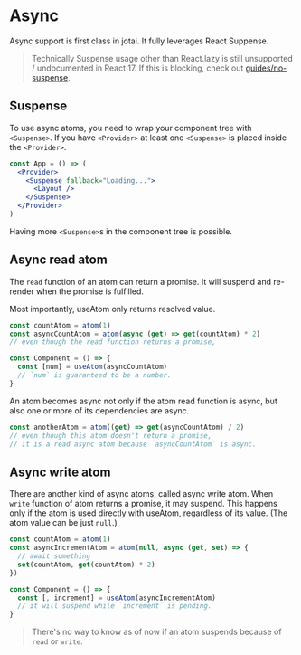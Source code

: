 # Async

Async support is first class in jotai. It fully leverages React Suppense.

> Technically Suspense usage other than React.lazy is still unsupported / undocumented in React 17. If this is blocking, check out [guides/no-suspense](../guides/no-suspense.md).

## Suspense

To use async atoms, you need to wrap your component tree with `<Suspense>`.
If you have `<Provider>` at least one `<Suspense>` is placed inside the `<Provider>`.

```jsx
const App = () => (
  <Provider>
    <Suspense fallback="Loading...">
      <Layout />
    </Suspense>
  </Provider>
)
```

Having more `<Suspense>`s in the component tree is possible.

## Async read atom

The `read` function of an atom can return a promise.
It will suspend and re-render when the promise is fulfilled.

Most importantly, useAtom only returns resolved value.

```js
const countAtom = atom(1)
const asyncCountAtom = atom(async (get) => get(countAtom) * 2)
// even though the read function returns a promise,

const Component = () => {
  const [num] = useAtom(asyncCountAtom)
  // `num` is guaranteed to be a number.
}
```

An atom becomes async not only if the atom read function is async,
but also one or more of its dependencies are async.

```js
const anotherAtom = atom((get) => get(asyncCountAtom) / 2)
// even though this atom doesn't return a promise,
// it is a read async atom because `asyncCountAtom` is async.
```

## Async write atom

There are another kind of async atoms, called async write atom.
When `write` function of atom returns a promise, it may suspend.
This happens only if the atom is used directly with useAtom,
regardless of its value. (The atom value can be just `null`.)

```js
const countAtom = atom(1)
const asyncIncrementAtom = atom(null, async (get, set) => {
  // await something
  set(countAtom, get(countAtom) * 2)
})

const Component = () => {
  const [, increment] = useAtom(asyncIncrementAtom)
  // it will suspend while `increment` is pending.
}
```

> There's no way to know as of now if an atom suspends because of `read` or `write`.
